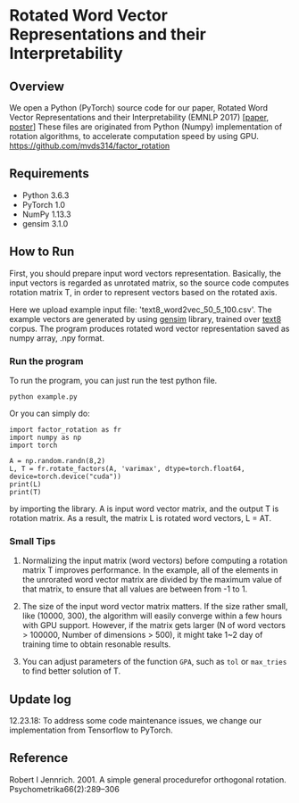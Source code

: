 # Rotated Word Vector Representations and their Interpretability


## Overview
We open a Python (PyTorch) source code for our paper, Rotated Word Vector Representations and their Interpretability (EMNLP 2017) [<a href="http://aclweb.org/anthology/D17-1041">paper</a>, <a href="https://sungjoonpark.github.io./assets/emnlp2017_poster.pdf">poster</a>] These files are originated from Python (Numpy) implementation of rotation algorithms, to accelerate computation speed by using GPU. https://github.com/mvds314/factor_rotation


## Requirements
- Python 3.6.3
- PyTorch 1.0
- NumPy 1.13.3
- gensim 3.1.0


## How to Run
First, you should prepare input word vectors representation. Basically, the input vectors is regarded as unrotated matrix, so the source code computes rotation matrix T, in order to represent vectors based on the rotated axis.

Here we upload example input file: 'text8_word2vec_50_5_100.csv'. The example vectors are generated by using <a href="https://radimrehurek.com/gensim/">gensim</a> library, trained over <a href="http://mattmahoney.net/dc/textdata.html">text8</a> corpus. The program produces rotated word vector representation saved as numpy array, .npy format.


### Run the program
To run the program, you can just run the test python file.
```
python example.py
```

Or you can simply do:
```
import factor_rotation as fr
import numpy as np
import torch

A = np.random.randn(8,2)
L, T = fr.rotate_factors(A, 'varimax', dtype=torch.float64, device=torch.device("cuda"))
print(L)
print(T)
```
by importing the library. A is input word vector matrix, and the output T is rotation matrix. As a result, the matrix L is rotated word vectors, L = AT.


### Small Tips
1. Normalizing the input matrix (word vectors) before computing a rotation matrix T improves performance. In the example, all of the elements in the unrorated word vector matrix are divided by the maximum value of that matrix, to ensure that all values are between from -1 to 1.

2. The size of the input word vector matrix matters. If the size rather small, like (10000, 300), the algorithm will easily converge within a few hours with GPU support. However, if the matrix gets larger (N of word vectors > 100000, Number of dimensions > 500), it might take 1~2 day of training time to obtain resonable results.

3. You can adjust parameters of the function `GPA`, such as `tol` or `max_tries` to find better solution of T.

## Update log
12.23.18: To address some code maintenance issues, we change our implementation from Tensorflow to PyTorch.

## Reference

Robert I Jennrich. 2001. A simple general procedurefor orthogonal rotation. Psychometrika66(2):289–306
